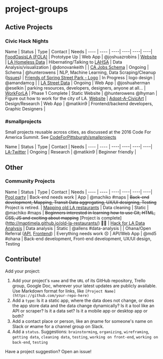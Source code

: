 # project-groups

## Active Projects

### Civic Hack Nights

Name  | Status | Type | Contact |  Needs |
---- | ---- | ----| ----| ----| ----|
[FoodOasisLA (FOLA)](https://github.com/foodoasisla/) | Prototype Up | Web App | @joshuazrobins | [Website](http://foodoasis.la) |
[LA Homeless Data](https://github.com/dfmcmurray/la-homeless-data) | Hibernating/Talking to [LAHSA](https://www.lahsa.org/) | Data Analysis/visualization | @donovankeith | |
[CA Jobs Schema](https://github.com/hunterowens/ca-jobs-schema) | Ongoing | Schema | @hunterowens | NLP, Machine Learning, Data Scraping/Cleanup ([Issues](https://github.com/josephlei/ca-jobs-schema/issues)) |
[Friends of Spring Street Park - Logo](https://www.pinterest.com/Amandamcg25/friends-of-spring-street-park/) | In Progress | logo design | @amandamcg |  |
[LA Street Data](https://github.com/hackforla/la-street-data) | Ongoing | Web App | @joshuaherman @eselkin | parking resources, developers, designers, anyone at all... |
[WorkForLA](http://github.com/hunterowens/workfor.la) | Phase 1 Complete | Static Website | @hunterowens @lhyman | Figure out how to work for the city of LA. [Website](http://workfor.la) | 
[Adopt-A-CivicArt](https://github.com/hackforla/adopt-civic-art) | Design/Research | Web App | @matikin9 | Frontend/backend developers, Graphic Designers |

### #smallprojects

Small projects reusable across cities, as discussed at the 2016 Code For America Summit.  See [CodeForPittsburgh/smallprojects](https://github.com/CodeForPittsburgh/smallprojects)

Name  | Status | Type | Contact |  Needs |
---- | ---- | ----| ----| ----| ----|
[LA-Twitter](https://github.com/hackforla/la-twitter/) | Ongoing | Research | @matikin9 | Beginner friendly |

## Other

### Community Projects

Name  | Status | Type | Contact |  Needs |
---- | ---- | ----| ----| ----| ----|
[Pool party](https://github.com/maptimeLA/projectLA)  | Back-end needs work | App | @machiko #maps | ~~Back-end development, Mapping, Transit Data aggregating, UX/UI designing, Testing~~ Project is retired.  |
[Mapping old LA restaurants](https://github.com/maptimeLA/old-la-restaurants)  | Data cleaning | Static | @machiko #maps | ~~Beginners interested in learning how to use Git, HTML, CSS, JS and exciting about mapping~~   [Project is complete] (http://maptimela.github.io/old-la-restaurants/) 🎊🎊 |
[Hack for LA Data Analysis](https://github.com/Nixonite/HackForLA-Data-Analysis) | Data analysis | Static | @allens #data-analysis | |
Ohana/Open Referral ([API](https://github.com/hackforla/ohana-api-la), [Frontend](https://github.com/hackforla/ohana-web-search-la)) | Everything needs work 😣 | API/Web App | @md5 #ohana | Back-end development, Front-end development, UX/UI design, Testing

## Contribute!

Add your project:

1. Add your project's `name` and the `URL` of its GitHub repository, Trello group, Google Doc, wherever your latest updates are publicly available. Use Markdown format for links, like `[Project Name](https://github.com/your-repo-here)`
2. Add a `type`: Is it a static app, where the data does not change, or does the app store data and the data change dynamically? Is it a tool like an API or scraper? Is it a data set? Is it a mobile app or desktop app or both?
3. Add a contact place or person, like an `@`name for someone's name on Slack or `#`name for a channel group on Slack.
4. Add a `status`. Suggestions: `brainstorming`, `organizing`, `wireframing`, `getting data`, `cleaning data`, `testing`, `working on front-end`, `working on back-end`, `testing`

Have a project suggestion?  Open an issue!
